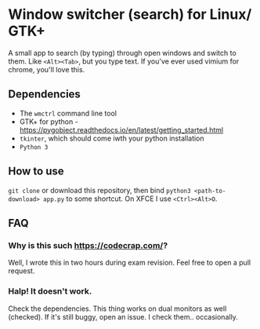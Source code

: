 # Window switcher (search) for Linux/ GTK+
A small app to search (by typing) through open windows and switch to them. Like `<Alt><Tab>`, but you type text. If you've ever used vimium for chrome, you'll love this.

## Dependencies
- The `wmctrl` command line tool
- GTK+ for python - https://pygobject.readthedocs.io/en/latest/getting_started.html
- `tkinter`, which should come iwth your python installation
- `Python 3`

## How to use
`git clone` or download this repository, then bind `python3 <path-to-download> app.py` to some shortcut. On XFCE I use `<Ctrl><Alt>O`.

## FAQ
### Why is this such https://codecrap.com/?
Well, I wrote this in two hours during exam revision. Feel free to open a pull request.

### Halp! It doesn't work.
Check the dependencies. This thing works on dual monitors as well (checked). If it's still buggy, open an issue. I check them.. occasionally.

